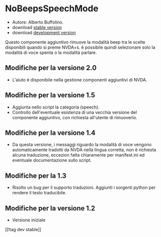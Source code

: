 # NoBeepsSpeechMode #
*	 Autore: Alberto Buffolino.
*	 download [stable version][1]
*	 download [development version][2]

Questo componente aggiuntivo rimuove la modalità beep tra le scelte
disponibili quando si preme NVDA+s. è possibile quindi selezionare solo la
modalità di voce spenta o la modalità parlare.

## Modifiche per la versione 2.0 ##
*	 L'aiuto è disponibile nella gestione componenti aggiuntivi di NVDA.

## Modifiche per la versione 1.5 ##
*	 Aggiunta nello script la categoria (speech).
*	 Controllo dell'eventuale esistenza di una vecchia versione del componente
   aggiuntivo, con richiesta all'utente di rimuoverlo.

## Modifiche per la versione 1.4 ##
*	 Da questa versione, i messaggi riguardo la modalità di voce  vengono
   automaticamente tradotti da NVDA nella lingua corretta, non è richiesta
   alcuna traduzione, eccezion fatta chiaramente per manifest.ini ed
   eventuale documentazione sullo script.

## Modifiche per la 1.3 ##
*	 Risolto un bug per il supporto traduzioni. Aggiunti i sorgenti python per
   rendere il testo traducibile.

## Modifiche per la versione 1.2 ##
*	 Versione iniziale

[[!tag dev stable]]

[1]: http://addons.nvda-project.org/files/get.php?file=nb

[2]: http://addons.nvda-project.org/files/get.php?file=nb-dev
